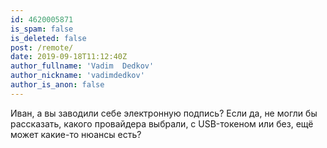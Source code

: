 ```yaml
---
id: 4620005871
is_spam: false
is_deleted: false
post: /remote/
date: 2019-09-18T11:12:40Z
author_fullname: 'Vadim  Dedkov'
author_nickname: 'vadimdedkov'
author_is_anon: false
---
```


<p>Иван, а вы заводили себе электронную подпись? Если да, не могли бы рассказать, какого провайдера выбрали, с USB-токеном или без, ещё может какие-то нюансы есть?</p>
